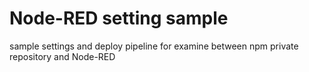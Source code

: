 # Node-RED setting sample
sample settings and deploy pipeline for examine between npm private repository and Node-RED
